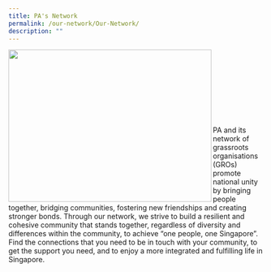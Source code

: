 ```yaml
---
title: PA's Network
permalink: /our-network/Our-Network/
description: ""
---
```

<img style="height:300px;width:400px"  align="left" src="/images/Our%20Network/Community%20Club/MacPherson%20CC%20Photograph.jpg"><br><br><br><br><br><br><br><br>

PA and its network of grassroots organisations (GROs) promote national unity by bringing people together, bridging communities, fostering new friendships and creating stronger bonds. Through our network, we strive to build a resilient and cohesive community that stands together, regardless of diversity and differences within the community, to achieve “one people, one Singapore”. Find the connections that you need to be in touch with your community, to get the support you need, and to enjoy a more integrated and fulfilling life in Singapore.